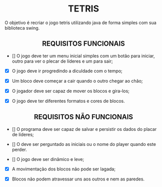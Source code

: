 <h1 align="center" text-weight="bold">TETRIS</h1>

<p>O objetivo é recriar o jogo tetris utilizando java de forma simples com sua biblioteca swing.</p>

<h2 align="center" text-weight="bold">REQUISITOS FUNCIONAIS</h2>

- [] O jogo deve ter um menu inicial simples com um botão para iniciar, outro para ver o plecar de líderes e um para sair;

- [x] O jogo deve ir progredindo a diculdade com o tempo;

- [x] Um bloco deve começar a cair quando o outro chegar ao chão;

- [x] O jogador deve ser capaz de mover os blocos e gira-los;

- [x] O jogo deve ter diferentes formatos e cores de blocos.

<h2 align="center" text-weight="bold">REQUISITOS NÃO FUNCIONAIS</h2>

- [] O programa deve ser capaz de salvar e persistir os dados do placar de líderes;

- [] O deve ser perguntado as iniciais ou o nome do player quando este perder.

- [] O jogo deve ser dinâmico e leve;

- [x] A movimentação dos blocos não pode ser lagada;

- [x] Blocos não podem atravessar uns aos outros e nem as paredes.
